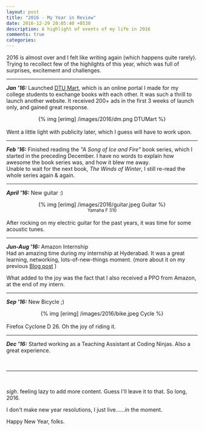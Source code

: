 ```yaml
---
layout: post
title: "2016 - My Year in Review"
date: 2016-12-29 20:05:40 +0530
description: A highlight of events of my life in 2016
comments: true
categories: 
---
```


2016 is almost over and I felt like writing again (which happens quite rarely). Trying to recollect few of the highilghts of this year, which was full of surprises, excitement and challenges. <!--more--> 

<hr>

__*Jan '16:*__  Launched [DTU Mart](http://dtumart.com), which is an online portal I made for my college students to exchange books with each other. It was such a thrill to launch another website. It received 200+ ads in the first 3 weeks of launch only, and gained great response. <br>


<center>
	{% img [erimg] /images/2016/dm.png DTUMart %}
</center><br>
Went a little light with publicity later, which I guess will have to work upon.

<hr>

__*Feb '16:*__ Finished reading the *"A Song of Ice and Fire"* book series, which I started in the preceding December. I have no words to explain how awesome the book series was, and how it blew me away. <br>
Unable to wait for the next book, *The Winds of Winter*, I still re-read the whole series again & again.

<hr> 

__*April '16:*__ New guitar :) <br>
<center>
	{% img [erimg] /images/2016/guitar.jpeg Guitar %} <br>
	<small>Yamaha F 310</small>
</center><br>
After rocking on my electric guitar for the past years, it was time for some acoustic tunes.

<hr>

__*Jun-Aug '16:*__ Amazon Internship <br>
Had an amazing time during my internship at Hyderabad. It was a great learning, networking, lots-of-new-things moment. (more about it on my previous [Blog post](http://bhrigu.me/blog/2016/10/12/hyderabad-moments-amazon-internship/) ) 

What added to the joy was the fact that I also received a PPO from Amazon, at the end of my intern.

<hr>

__*Sep '16:*__ New Bicycle ;) <br>
<center>
	{% img [erimg] /images/2016/bike.jpeg Cycle %} <br>
</center><br>
Firefox Cyclone D 26. Oh the joy of riding it.

<hr>

__*Dec '16:*__ Started working as a Teaching Assistant at Coding Ninjas. Also a great experience.

<br><hr><br>

*sigh*. feeling lazy to add more content. Guess I'll leave it to that. So long, 2016.

I don't make new year resolutions, I just live......in the moment.

Happy New Year, folks.


 